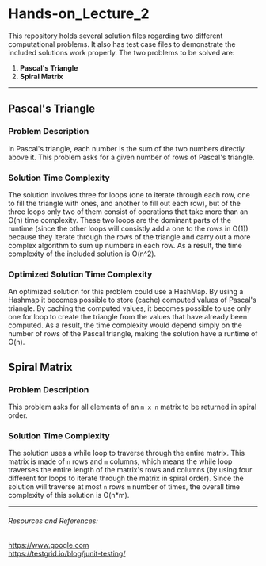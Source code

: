 # Hands-on_Lecture_2

This repository holds several solution files regarding two different computational problems. It also has test case files to demonstrate the included solutions work properly.
The two problems to be solved are:
1. **Pascal's Triangle**
2. **Spiral Matrix**
----

## Pascal's Triangle
### Problem Description
In Pascal's triangle, each number is the sum of the two numbers directly above it. This problem asks for a given number of rows of Pascal's triangle.
### Solution Time Complexity
The solution involves three for loops (one to iterate through each row, one to fill the triangle with ones, and another to fill out each row), but of the three loops only two of them consist of operations that take more than an O(n) time complexity. These two loops are the dominant parts of the runtime (since the other loops will consistly add a one to the rows in O(1)) because they iterate through the rows of the triangle and carry out a more complex algorithm to sum up numbers in each row. As a result, the time complexity of the included solution is O(n^2).
### Optimized Solution Time Complexity
An optimized solution for this problem could use a HashMap. By using a Hashmap it becomes possible to store (cache) computed values of Pascal's triangle. By caching the computed values, it becomes possible to use only one for loop to create the triangle from the values that have already been computed. As a result, the time complexity would depend simply on the number of rows of the Pascal triangle, making the solution have a runtime of O(n).

## Spiral Matrix
### Problem Description
This problem asks for all elements of an `m x n` matrix to be returned in spiral order.
### Solution Time Complexity
The solution uses a while loop to traverse through the entire matrix. This matrix is made of `n` rows and `m` columns, which means the while loop traverses the entire length of the matrix's rows and columns (by using four different for loops to iterate through the matrix in spiral order). Since the solution will traverse at most `n` rows `m` number of times, the overall time complexity of this solution is O(n*m).

----
###### Resources and References:
https://www.google.com  
https://testgrid.io/blog/junit-testing/